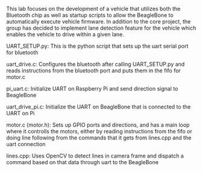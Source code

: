 This lab focuses on the development of a vehicle that utilizes both the
Bluetooth chip as well as startup scripts to allow the BeagleBone to
automatically execute vehicle firmware. In addition to the core project,
the group has decided to implement lane detection feature for the vehicle
which enables the vehicle to drive within a given lane.

UART_SETUP.py: This is the python script that sets up the uart serial port for bluetooth

uart_drive.c: Configures the bluetooth after calling UART_SETUP.py and reads instructions from
the bluetooth port and puts them in the fifo for motor.c

pi_uart.c: Initialize UART on Raspberry Pi and send direction signal to BeagleBone

uart_drive_pi.c: Initialize the UART on BeagleBone that is connected to the UART on Pi

motor.c (motor.h): Sets up GPIO ports and directions, and has a main loop where it controlls
the motors, either by reading instructions from the fifo or doing line following
from the commands that it gets from lines.cpp and the uart connection

lines.cpp: Uses OpenCV to detect lines in camera frame and dispatch a command
based on that data through uart to the BeagleBone